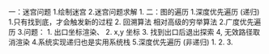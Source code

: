 一：迷宫问题
    1.绘制迷宫
    2.迷宫问题求解
        1.
二：图的遍历
    1.深度优先遍历 (递归)
        1.只有找到底，才会触发新的过程
        2. 回溯算法 相对高级的穷举算法
    2.广度优先遍历
    3.问题：
        1. 出口坐标渲染、
        2. x,y 坐标
        3. 找到出口后退出探索
        4, 无效路径取消渲染
    4.系统实现递归也是实用系统栈
    5.深度优先遍历 (非递归)
        1.
        2.
        3.